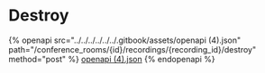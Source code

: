 # Destroy

{% openapi src="../../../../../../.gitbook/assets/openapi (4).json" path="/conference_rooms/{id}/recordings/{recording_id}/destroy" method="post" %}
[openapi (4).json](<../../../../../../.gitbook/assets/openapi (4).json>)
{% endopenapi %}

